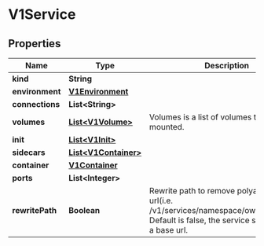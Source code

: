 
# V1Service

## Properties
Name | Type | Description | Notes
------------ | ------------- | ------------- | -------------
**kind** | **String** |  |  [optional]
**environment** | [**V1Environment**](V1Environment.md) |  |  [optional]
**connections** | **List&lt;String&gt;** |  |  [optional]
**volumes** | [**List&lt;V1Volume&gt;**](V1Volume.md) | Volumes is a list of volumes that can be mounted. |  [optional]
**init** | [**List&lt;V1Init&gt;**](V1Init.md) |  |  [optional]
**sidecars** | [**List&lt;V1Container&gt;**](V1Container.md) |  |  [optional]
**container** | [**V1Container**](V1Container.md) |  |  [optional]
**ports** | **List&lt;Integer&gt;** |  |  [optional]
**rewritePath** | **Boolean** | Rewrite path to remove polyaxon base url(i.e. /v1/services/namespace/owner/project/). Default is false, the service shoud handle a base url. |  [optional]



